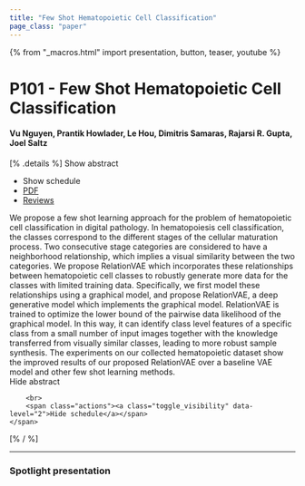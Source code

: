 ```yaml
---
title: "Few Shot Hematopoietic Cell Classification"
page_class: "paper"
---
```


{% from "_macros.html" import presentation, button, teaser, youtube %}

# P101 - Few Shot Hematopoietic Cell Classification

#### Vu Nguyen, Prantik Howlader, Le Hou, Dimitris Samaras, Rajarsi R. Gupta, Joel Saltz

[% .details %]
<a class="toggle_visibility" data-selector=".abstract" data-level="3">Show abstract</a>
- <a class="toggle_visibility" data-selector=".schedule" data-level="3">Show schedule</a>
- <a href="https://openreview.net/pdf?id=9yTSJIb5t_Z">PDF</a>
- <a href="https://openreview.net/forum?id=9yTSJIb5t_Z">Reviews</a>

<p>
    <span class="abstract">
        We propose a few shot learning approach for the problem of hematopoietic cell classification in digital pathology. In hematopoiesis cell classification, the classes correspond to the different stages of the cellular maturation process. Two  consecutive stage categories are considered to have a neighborhood relationship, which implies a visual similarity between the two categories. We propose RelationVAE which incorporates these relationships between hematopoietic cell classes to robustly generate more data for the classes with limited training data. Specifically, we first model these relationships using a graphical model, and propose RelationVAE, a deep generative model which implements the graphical model. RelationVAE is trained to optimize the lower bound of the pairwise data likelihood of the graphical model. In this way, it can identify class level features of a specific class from a small number of input images together with the knowledge transferred from visually similar classes, leading to more robust sample synthesis. The experiments on our collected hematopoietic dataset show the improved results of our proposed RelationVAE over a baseline VAE model and other few shot learning methods.
        <br>
        <span class="actions"><a class="toggle_visibility" data-level="2">Hide abstract</a></span>
    </span>
</p>

<p>
    <span class="schedule">
        
        <br>
        <span class="actions"><a class="toggle_visibility" data-level="2">Hide schedule</a></span>
    </span>
</p>
[% / %]

---


### Spotlight presentation
